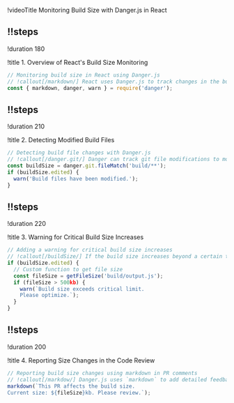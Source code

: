 !videoTitle Monitoring Build Size with Danger.js in React

## !!steps

!duration 180

!title 1. Overview of React's Build Size Monitoring

```ts ! react/dangerfile.js
// Monitoring build size in React using Danger.js
// !callout[/markdown/] React uses Danger.js to track changes in the build size during code reviews, alerting developers of significant increases.
const { markdown, danger, warn } = require('danger');
```

## !!steps

!duration 210

!title 2. Detecting Modified Build Files

```ts ! react/dangerfile.js
// Detecting build file changes with Danger.js
// !callout[/danger.git/] Danger can track git file modifications to monitor changes in build output.
const buildSize = danger.git.fileMatch('build/**');
if (buildSize.edited) {
  warn('Build files have been modified.');
}
```

## !!steps

!duration 220

!title 3. Warning for Critical Build Size Increases

```ts ! react/dangerfile.js
// Adding a warning for critical build size increases
// !callout[/buildSize/] If the build size increases beyond a certain threshold, React uses Danger to warn the developer.
if (buildSize.edited) {
  // Custom function to get file size
  const fileSize = getFileSize('build/output.js');
  if (fileSize > 500kb) {
    warn(`Build size exceeds critical limit. 
    Please optimize.`);
  }
}
```

## !!steps

!duration 200

!title 4. Reporting Size Changes in the Code Review

```ts ! react/dangerfile.js
// Reporting build size changes using markdown in PR comments
// !callout[/markdow/] Danger.js uses `markdown` to add detailed feedback about size changes directly in the pull request.
markdown(`This PR affects the build size. 
Current size: ${fileSize}kb. Please review.`);
```